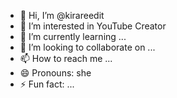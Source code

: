 - 👋 Hi, I’m @kirareedit
- 👀 I’m interested in YouTube Creator
- 🌱 I’m currently learning ...
- 💞️ I’m looking to collaborate on ...
- 📫 How to reach me ...
- 😄 Pronouns: she
- ⚡ Fun fact: ...

<!---
kirareedit/kirareedit is a ✨ special ✨ repository because its `README.md` (this file) appears on your GitHub profile.
You can click the Preview link to take a look at your changes.
--->
